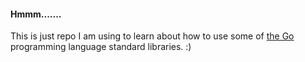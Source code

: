 #### Hmmm.......

This is just repo I am using to learn about how to use some of [the Go](https://go.dev/) programming language standard libraries. :)